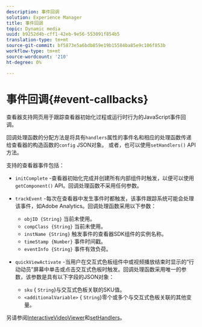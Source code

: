 ```yaml
---
description: 事件回调
solution: Experience Manager
title: 事件回调
topic: Dynamic media
uuid: b9252d4b-cff1-42eb-9e56-553091f854b5
translation-type: tm+mt
source-git-commit: bf5873e5a6bdb859e19b15584ba85e9c106f853b
workflow-type: tm+mt
source-wordcount: '210'
ht-degree: 0%

---
```



# 事件回调{#event-callbacks}

查看器支持网页用于跟踪查看器初始化过程或运行时行为的JavaScript事件回调。

回调处理函数的分配方法是将具有`handlers`属性的事件名和相应的处理函数传递给查看器的构造函数的`config` JSON对象。 或者，也可以使用`setHandlers()` API方法。

支持的查看器事件包括：

* `initComplete` -查看器初始化完成并创建所有内部组件时触发，以便可以使用 `getComponent()` API。回调处理函数不采用任何参数。
* `trackEvent` -每次在查看器中发生事件时都触发，该事件跟踪系统可能会处理该事件，如Adobe Analytics。回调处理函数采用以下参数：

   * `objID {String}` 当前未使用。
   * `compClass {String}` 当前未使用。
   * `instName {String}` 触发事件的查看器SDK组件的实例名称。
   * `timeStamp {Number}` 事件时间戳。
   * `eventInfo {String}` 事件有效负荷。

* `quickViewActivate` -当用户在交互式色板组件中或视频播放结束时显示的“行动动员”屏幕中单击或点击交互式色板时触发。回调处理函数采用唯一的参数，该参数是具有以下字段的JSON对象：

   * `sku` {  `String`}与交互式色板关联的SKU值。
   * `<additionalVariable>` {  `String`}零个或多个与交互式色板关联的其他变量。

另请参阅[InteractiveVideoViewer](../../c-html5-aem-asset-viewers/c-html5-aem-int-video/c-html5-aem-int-video-javascriptapiref/r-html5-aem-int-video-javascriptapiref-interactivevideo.md#reference-bd16cadc0c054fafb0db4994741d47cd)和[setHandlers](../../c-html5-aem-asset-viewers/c-html5-aem-int-video/c-html5-aem-int-video-javascriptapiref/r-html5-aem-int-video-javascriptapiref-sethandlers.md#reference-d76f126ac4354dc282e56afd49a0c643)。
